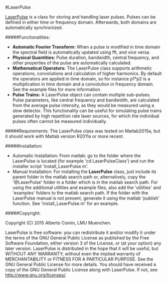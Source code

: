 #LaserPulse

[LaserPulse](http://albeco.github.io/LaserPulse) is a class for storing and handling laser pulses.
Pulses can be defined in either time or frequency domain.
Afterwards, both domains are automatically synchronized.

#####Functionalities:
 * **Automatic Fourier Transform:**
   When a pulse is modified in time domain the spectral field is
   automatically updated using fft, and vice versa.
 * **Physical Quantities:**
   Pulse duration, bandwidth, central frequency, and other properties 
   of the pulse are automatically calculated.
 * **Mathematical Operators:**
   The LaserPulse class supports arithmetic operations, convolutions
   and calculation of higher harmonics. By default the operators are
   applied in time domain, so for instance p1*p2 is a multiplication
   in time domain and a convolution in frequency domain. See the
   example files for more information.
 * **Pulse Trains:**
   A LaserPulse object can contain multiple sub-pulses. Pulse
   parameters, like central frequency and bandwidth, are calculated
   from the average pulse intensity, as they would be measured using a
   slow detector. This functionality can be useful for simulating
   pulse trains generated by high repetition rate laser sources, for
   which the individual pulses often cannot be measured individually.


#####Requirements:
   The LaserPulse class was tested on Matlab2015a, but it should work
   with Matlab version R2011a or more recent.

#####Installation:
 * Automatic Installation:
   From matlab: go to the folder where the LaserPulse is located (for
   example 'cd LaserPulseClass') and run the installer script
   'install_LaserPulse.m'.
 * Manual Installation:
   For installing the **LaserPulse** class, just include its parent
   folder in the matlab search path or, alternatively, copy the
   '@LaserPulse' folder in a folder which is in the matlab search
   path.  For using the additional utilities and example files, also
   add the 'utilities' and 'examples' folders to the matlab search
   path.  If the folder with the LaserPulse manual is not present,
   generate it using the matlab 'publish' function. See
   'install_LaserPulse.m' for an example.



#####Copyright:

Copyright (C) 2015 Alberto Comin, LMU Muenchen.

LaserPulse is free software: you can redistribute it and/or modify it
under the terms of the GNU General Public License as published by the
Free Software Foundation, either version 3 of the License, or (at your
option) any later version. LaserPulse is distributed in the hope that
it will be useful, but WITHOUT ANY WARRANTY; without even the implied
warranty of MERCHANTABILITY or FITNESS FOR A PARTICULAR PURPOSE.  See
the GNU General Public License for more details. You should have
received a copy of the GNU General Public License along with
LaserPulse.  If not, see <http://www.gnu.org/licenses/>.
